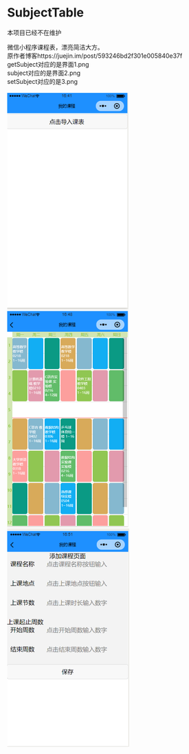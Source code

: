 # SubjectTable

本项目已经不在维护

微信小程序课程表，漂亮简洁大方。<br>
原作者博客https://juejin.im/post/593246bd2f301e005840e37f
<br>
getSubject对应的是界面1.png<br/>
subject对应的是界面2.png<br/>
setSubject对应的是3.png<br/>
<br/>
![课程表](1.PNG)<br/>
![课程表](2.PNG)<br/>
![课程表](3.PNG)<br/>

